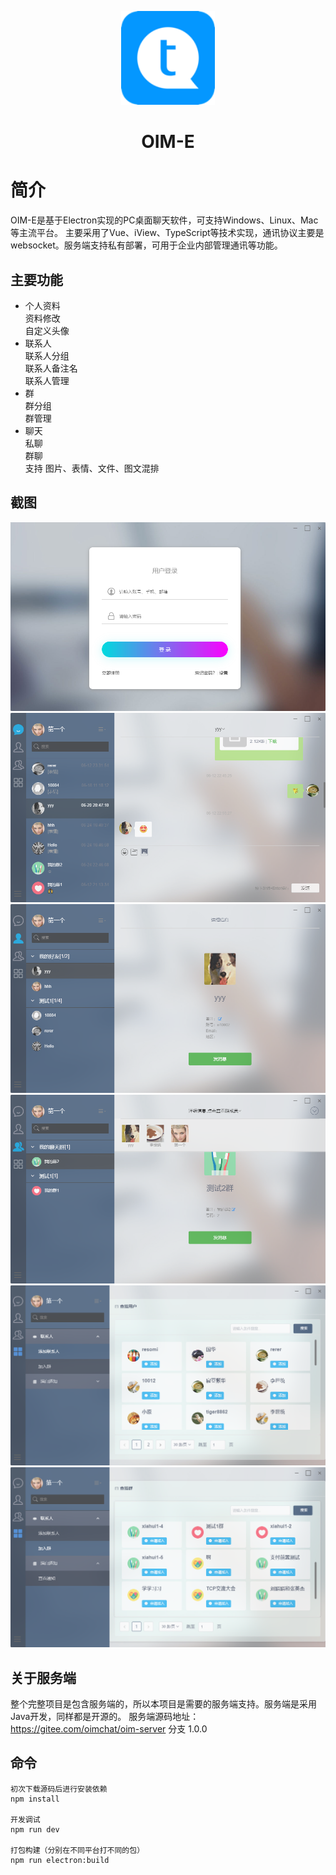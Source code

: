 <p align="center">
    <img width="150" src="./build/icons/icon_128x128.png">
</p>

<h1 align="center">OIM-E</h1>

# 简介
OIM-E是基于Electron实现的PC桌面聊天软件，可支持Windows、Linux、Mac等主流平台。
主要采用了Vue、iView、TypeScript等技术实现，通讯协议主要是websocket。服务端支持私有部署，可用于企业内部管理通讯等功能。

## 主要功能
* 个人资料<br>
  资料修改<br>
  自定义头像
* 联系人<br>
    联系人分组<br>
    联系人备注名<br>
    联系人管理<br>
* 群<br>
    群分组<br>
    群管理<br>
* 聊天<br>
    私聊<br>
    群聊<br>
    支持 图片、表情、文件、图文混排

    
## 截图
<img src="./screenshot/1.png">
<img src="./screenshot/2.png">
<img src="./screenshot/3.png">
<img src="./screenshot/4.png">
<img src="./screenshot/5.png">
<img src="./screenshot/6.png">

## 关于服务端
整个完整项目是包含服务端的，所以本项目是需要的服务端支持。服务端是采用Java开发，同样都是开源的。
服务端源码地址：https://gitee.com/oimchat/oim-server 分支 1.0.0 

## 命令

```
初次下载源码后进行安装依赖
npm install

开发调试
npm run dev

打包构建（分别在不同平台打不同的包）
npm run electron:build
```
